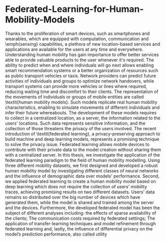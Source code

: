 # Federated-Learning-for-Human-Mobility-Models
Thanks to the proliferation of smart devices, such as smartphones and wearables, which are equipped with computation, communication and \emph{sensing} capabilities, a plethora of new location-based services and applications are available for the users at any time and everywhere. Understanding human mobility has gain importance to offer better services able to provide valuable products to the user whenever it's required. The ability to predict when and where individuals will go next allows enabling smart recommendation systems or a better organization of resources such as public transport vehicles or taxis. Network providers can predict future activities of individuals and groups to optimize network handovers, while transport systems can provide more vehicles or lines where required, reducing waiting time and discomfort to their clients.   The representation of the movements of individuals or groups of mobile entities are called \textit{human mobility models}. Such models replicate real human mobility characteristics, enabling to simulate movements of different individuals and infer their future whereabouts.  The development of these models requires to collect in a centralized location, as a server, the information related to the users' locations.  Such data represents sensitive information, and the collection of those threatens the privacy of the users involved. The recent introduction of \textit{federated learning}, a privacy-preserving approach to build machine and deep learning models, represents a promising technique to solve the privacy issue. Federated learning allows mobile devices to contribute with their private data to the model creation without sharing them with a centralized server. In this thesis, we investigate the application of the federated learning paradigm to the field of human mobility modelling.  Using three different mobility datasets, we first designed and developed a robust human mobility model by investigating different classes of neural networks and the influence of demographic data over models' performance. Second, we applied federated learning to create a human mobility model based on deep learning which does not require the collection of users' mobility traces, achieving promising results on two different datasets. Users' data remains so distributed over the big number of devices which have generated them, while the model is shared and trained among the server and the devices.  Furthermore, the developed federated model has been the subject of different analyses including: the effects of sparse availability of the clients; The communication costs required by federated settings; The application of transfer-learning techniques and model refinement through federated learning and, lastly, the influence of differential privacy on the model’s prediction performance, also called utility
